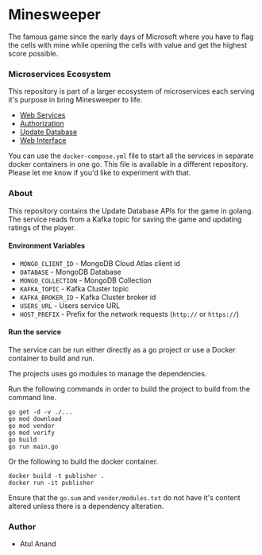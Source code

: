 # Minesweeper

The famous game since the early days of Microsoft where you have to flag the cells with mine while opening the cells with value and get the highest score possible.

### Microservices Ecosystem
This repository is part of a larger ecosystem of microservices each serving it's purpose in bring Minesweeper to life.

- [Web Services](https://github.com/atulanand206/minesweeper)
- [Authorization](https://github.com/atulanand206/users)
- [Update Database](https://github.com/atulanand206/ms-db-publisher)
- [Web Interface](https://github.com/atulanand206/mines)

You can use the `docker-compose.yml` file to start all the services in separate docker containers in one go. This file is available in a different repository. Please let me know if you'd like to experiment with that.

### About
This repository contains the Update Database APIs for the game in golang. The service reads from a Kafka topic for saving the game and updating ratings of the player.

#### Environment Variables

- `MONGO_CLIENT_ID` - MongoDB Cloud Atlas client id
- `DATABASE` - MongoDB Database
- `MONGO_COLLECTION` - MongoDB Collection
- `KAFKA_TOPIC` - Kafka Cluster topic
- `KAFKA_BROKER_ID` - Kafka Cluster broker id
- `USERS_URL` - Users service URL
- `HOST_PREFIX` - Prefix for the network requests (`http://` or `https://`)

#### Run the service

The service can be run either directly as a go project or use a Docker container to build and run.

The projects uses go modules to manage the dependencies.

Run the following commands in order to build the project to build from the command line.

```
go get -d -v ./...
go mod download
go mod vendor
go mod verify
go build
go run main.go
```
Or the following to build the docker container.
```
docker build -t publisher .
docker run -it publisher
```

Ensure that the `go.sum` and `vendor/modules.txt` do not have it's content altered unless there is a dependency alteration.

### Author

- Atul Anand
